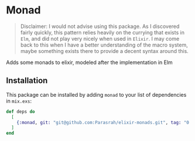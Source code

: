 # Monad

> Disclaimer: I would not advise using this package. As I discovered fairly quickly, this pattern relies heavily on the currying that exists in `Elm`, and did not play very nicely when used in `Elixir`. I may come back to this when I have a better understanding of the macro system, maybe something exists there to provide a decent syntax around this.

Adds some monads to elixir, modeled after the implementation in Elm

## Installation

This package can be installed
by adding `monad` to your list of dependencies in `mix.exs`:

```elixir
def deps do
  [
    {:monad, git: "git@github.com:Parasrah/elixir-monads.git", tag: "0.2"}
  ]
end
```
